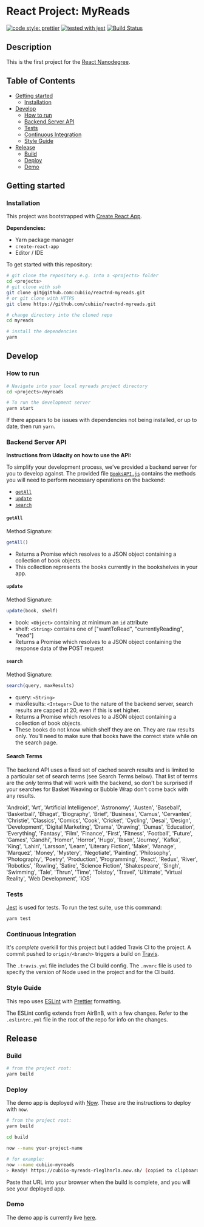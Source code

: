 # React Project: MyReads

[![code style: prettier](https://img.shields.io/badge/code_style-prettier-ff69b4.svg)](https://github.com/prettier/prettier)
[![tested with jest](https://img.shields.io/badge/tested_with-jest-99424f.svg)](https://github.com/facebook/jest)
[![Build Status](https://travis-ci.org/cubiio/reactnd-myreads.svg?branch=master)](https://travis-ci.org/cubiio/reactnd-myreads)

## Description
This is the first project for the [React Nanodegree](https://www.udacity.com/course/react-nanodegree--nd019).

## Table of Contents

- [Getting started](#getting-started)
  - [Installation](#installation)
- [Develop](#develop)
  - [How to run](#how-to-run)
  - [Backend Server API](#backend-server-api)
  - [Tests](#tests)
  - [Continuous Integration](#continuous-integration)
  - [Style Guide](#style-guide)
- [Release](#release)
  - [Build](#build)
  - [Deploy](#deploy)
  - [Demo](#demo)


## Getting started

### Installation

This project was bootstrapped with [Create React App](https://github.com/facebookincubator/create-react-app).

**Dependencies:**

* Yarn package manager
* `create-react-app`
* Editor / IDE

To get started with this repository:

```sh
# git clone the repository e.g. into a <projects> folder
cd <projects>
# git clone with ssh
git clone git@github.com:cubiio/reactnd-myreads.git
# or git clone with HTTPS
git clone https://github.com/cubiio/reactnd-myreads.git

# change directory into the cloned repo
cd myreads

# install the dependencies
yarn
```

## Develop

### How to run

```sh
# Navigate into your local myreads project directory
cd <projects>/myreads

# To run the development server
yarn start
```

If there appears to be issues with dependencies not being installed, or up to date, then run `yarn`.

### Backend Server API

**Instructions from Udacity on how to use the API:**

To simplify your development process, we've provided a backend server for you to develop against. The provided file [`BooksAPI.js`](src/BooksAPI.js) contains the methods you will need to perform necessary operations on the backend:

* [`getAll`](#getall)
* [`update`](#update)
* [`search`](#search)

#### `getAll`

Method Signature:

```js
getAll()
```

* Returns a Promise which resolves to a JSON object containing a collection of book objects.
* This collection represents the books currently in the bookshelves in your app.

#### `update`

Method Signature:

```js
update(book, shelf)
```

* book: `<Object>` containing at minimum an `id` attribute
* shelf: `<String>` contains one of ["wantToRead", "currentlyReading", "read"]
* Returns a Promise which resolves to a JSON object containing the response data of the POST request

#### `search`

Method Signature:

```js
search(query, maxResults)
```

* query: `<String>`
* maxResults: `<Integer>` Due to the nature of the backend server, search results are capped at 20, even if this is set higher.
* Returns a Promise which resolves to a JSON object containing a collection of book objects.
* These books do not know which shelf they are on. They are raw results only. You'll need to make sure that books have the correct state while on the search page.

#### Search Terms
The backend API uses a fixed set of cached search results and is limited to a particular set of search terms (see Search Terms below). That list of terms are the _only_ terms that will work with the backend, so don't be surprised if your searches for Basket Weaving or Bubble Wrap don't come back with any results.

'Android', 'Art', 'Artificial Intelligence', 'Astronomy', 'Austen', 'Baseball', 'Basketball', 'Bhagat', 'Biography', 'Brief', 'Business', 'Camus', 'Cervantes', 'Christie', 'Classics', 'Comics', 'Cook', 'Cricket', 'Cycling', 'Desai', 'Design', 'Development', 'Digital Marketing', 'Drama', 'Drawing', 'Dumas', 'Education', 'Everything', 'Fantasy', 'Film', 'Finance', 'First', 'Fitness', 'Football', 'Future', 'Games', 'Gandhi', 'Homer', 'Horror', 'Hugo', 'Ibsen', 'Journey', 'Kafka', 'King', 'Lahiri', 'Larsson', 'Learn', 'Literary Fiction', 'Make', 'Manage', 'Marquez', 'Money', 'Mystery', 'Negotiate', 'Painting', 'Philosophy', 'Photography', 'Poetry', 'Production', 'Programming', 'React', 'Redux', 'River', 'Robotics', 'Rowling', 'Satire', 'Science Fiction', 'Shakespeare', 'Singh', 'Swimming', 'Tale', 'Thrun', 'Time', 'Tolstoy', 'Travel', 'Ultimate', 'Virtual Reality', 'Web Development', 'iOS'

### Tests

[Jest](https://facebook.github.io/jest/) is used for tests. To run the test suite, use this command:

```sh
yarn test
```

### Continuous Integration
It's _complete_ overkill for this project but I added Travis CI to the project. A commit pushed to `origin/<branch>` triggers a build on [Travis](https://travis-ci.org/).

The `.travis.yml` file includes the CI build config. The `.nvmrc` file is used to specify the version of Node used in the project and for the CI build.

### Style Guide
This repo uses [ESLint](https://eslint.org/) with [Prettier](https://github.com/prettier/prettier) formatting.

The ESLint config extends from AirBnB, with a few changes. Refer to the `.eslintrc.yml` file in the root of the repo for info on the changes.

## Release

### Build

```sh
# from the project root:
yarn build
```

### Deploy

The demo app is deployed with [Now](https://zeit.co/download). These are the instructions to deploy with `now`.

```sh
# from the project root:
yarn build

cd build

now --name your-project-name

# for example:
now --name cubiio-myreads
> Ready! https://cubiio-myreads-rleglhnrla.now.sh/ (copied to clipboard) [6s]
```

Paste that URL into your browser when the build is complete, and you will see your deployed app.

### Demo

The demo app is currently live [here](https://cubiio-myreads-rleglhnrla.now.sh/).
